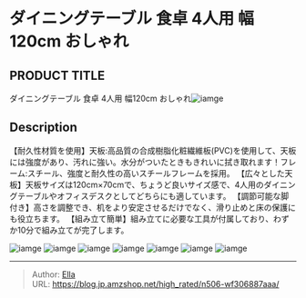 # ダイニングテーブル 食卓 4人用 幅120cm おしゃれ


## PRODUCT TITLE 

ダイニングテーブル 食卓 4人用 幅120cm おしゃれ![iamge](https://b2bfiles1.gigab2b.cn/image/wkseller/7404/20230720_31d53fab0a2ce9b4aa89960dc750a4e9.jpg)

## Description

【耐久性材質を使用】天板:高品質の合成樹脂化粧繊維板(PVC)を使用して、天板には強度があり、汚れに強い。水分がついたときもきれいに拭き取れます！フレーム:スチール、強度と耐久性の高いスチールフレームを採用。
【広々とした天板】天板サイズは120cm×70cmで、ちょうど良いサイズ感で、4人用のダイニングテーブルやオフィスデスクとしてどちらにも適しています。
【調節可能な脚付き】高さを調整でき、机をより安定させるだけでなく、滑り止めと床の保護にも役立ちます。
【組み立て簡単】組み立てに必要な工具が付属しており、わずか10分で組み立てが完了します。






![iamge](https://b2bfiles1.gigab2b.cn/image/wkseller/7404/20230720_12984971d375d9c202b92c4dea86a631.jpg)
![iamge](https://b2bfiles1.gigab2b.cn/image/wkseller/7404/20230720_b8d7cee4262a5251e2b04a5655fb99c8.jpg)
![iamge](https://b2bfiles1.gigab2b.cn/image/wkseller/7404/20230720_68c1525a537fbbf5d82fd38f13ee3c0a.jpg)
![iamge](https://b2bfiles1.gigab2b.cn/image/wkseller/7404/20230720_f73e57ad64cef79b26f78b2be227c3e2.jpg)
![iamge](https://b2bfiles1.gigab2b.cn/image/wkseller/7404/20230720_8a5810e1b17ac64414c5581159c72ea7.jpg)
![iamge](https://b2bfiles1.gigab2b.cn/image/wkseller/7404/20230720_02fa6398f01180e5ec7cd2ea53aa5b70.jpg)
![iamge](https://b2bfiles1.gigab2b.cn/image/wkseller/7404/20230829_d6aa369de983b9ed9ee214314ddf91bb.jpg)


---

> Author: [Ella](https://blog.jp.amzshop.net/)  
> URL: https://blog.jp.amzshop.net/high_rated/n506-wf306887aaa/  

